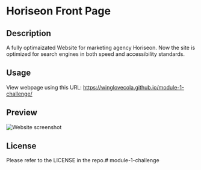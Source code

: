 # Horiseon Front Page

## Description

A fully optimaizated Website for marketing agency Horiseon. Now the site is optimized for search engines in both speed and accessibility standards.


## Usage

View webpage using this URL:
https://winglovecola.github.io/module-1-challenge/

## Preview

![Website screenshot](https://github.com/winglovecola/module-1-challenge/blob/main/01-html-css-git-homework-demo.png?raw=true)


## License

Please refer to the LICENSE in the repo.# 
module-1-challenge


